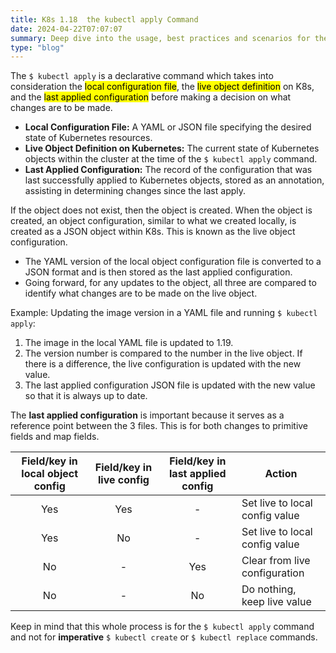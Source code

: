 ```yaml
---
title: K8s 1.18  the kubectl apply Command
date: 2024-04-22T07:07:07
summary: Deep dive into the usage, best practices and scenarios for the 'kubectl apply' command in Kubernetes
type: "blog"
---
```

The `$ kubectl apply` is a declarative command which takes into consideration the <mark>local configuration file</mark>, the <mark>live object definition</mark> on K8s, and the <mark>last applied configuration</mark> before making a decision on what changes are to be made.
- **Local Configuration File:**  A YAML or JSON file specifying the desired state of Kubernetes resources.
- **Live Object Definition on Kubernetes:** The current state of Kubernetes objects within the cluster at the time of the `$ kubectl apply` command.
- **Last Applied Configuration:** The record of the configuration that was last successfully applied to Kubernetes objects, stored as an annotation, assisting in determining changes since the last apply.

If the object does not exist, then the object is created. When the object is created, an object configuration, similar to what we created locally, is created as a JSON object within K8s. This is known as the live object configuration.
- The YAML version of the local object configuration file is converted to a JSON format and is then stored as the last applied configuration.
- Going forward, for any updates to the object, all three are compared to identify what changes are to be made on the live object.

Example: Updating the image version in a YAML file and running `$ kubectl apply`:
  1) The image in the local YAML file is updated to 1.19.
  2) The version number is compared to the number in the live object. If there is a difference, the live configuration is updated with the new value.
  3) The last applied configuration JSON file is updated with the new value so that it is always up to date.

The **last applied configuration** is important because it serves as a reference point between the 3 files. This is for both changes to primitive fields and map fields.

| Field/key in **local object** config | Field/key in **live** config | Field/key in **last applied** config | Action |
| :--: | :--: | :--: | ---- |
| Yes | Yes | - | Set live to local config value |
| Yes | No | - | Set live to local config value |
| No | - | Yes | Clear from live configuration |
| No | - | No | Do nothing, keep live value |

  Keep in mind that this whole process is for the `$ kubectl apply` command and not for **imperative** `$ kubectl create` or `$ kubectl replace` commands.
